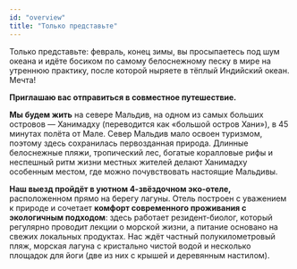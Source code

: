 ```yaml
---
id: "overview"
title: "Только представьте"
---
```

Только представьте: февраль, конец зимы, вы просыпаетесь под шум океана и идёте босиком по самому белоснежному песку в мире на утреннюю практику, после которой ныряете в тёплый Индийский океан. Мечта!

**Приглашаю вас отправиться в совместное путешествие.**

**Мы будем жить** на севере Мальдив, на одном из самых больших островов — Ханимадху (переводится как «большой остров Хани»), в 45 минутах полёта от Мале. Север Мальдив мало освоен туризмом, поэтому здесь сохранилась первозданная природа. Длинные белоснежные пляжи, тропический лес, богатые коралловые рифы и неспешный ритм жизни местных жителей делают Ханимадху особенным местом, где можно почувствовать настоящие Мальдивы.

**Наш выезд пройдёт в уютном 4-звёздочном эко-отеле,** расположенном прямо на берегу лагуны. Отель построен с уважением к природе и сочетает **комфорт современного проживания с экологичным подходом**: здесь работает резидент-биолог, который регулярно проводит лекции о морской жизни, а питание основано на свежих локальных продуктах. Нас ждёт частный полукилометровый пляж, морская лагуна с кристально чистой водой и несколько площадок для йоги (две из них с крышей и деревянным настилом).
